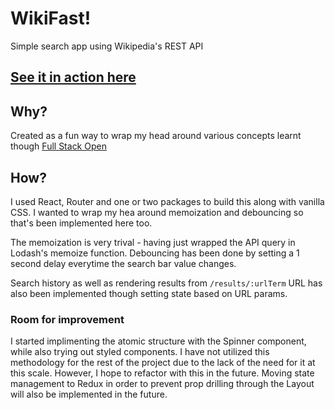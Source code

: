 # WikiFast! 

Simple search app using Wikipedia's REST API

## [See it in action here](https://wikifast.netlify.app/)

## Why?

Created as a fun way to wrap my head around various concepts learnt though [Full Stack Open](https://fullstackopen.com/en) 

## How?

I used React, Router and one or two packages to build this along with vanilla CSS. I wanted to wrap my hea around memoization and debouncing so that's been implemented here too. 

The memoization is very trival - having just wrapped the API query in Lodash's memoize function. 
Debouncing has been done by setting a 1 second delay everytime the search bar value changes. 

Search history as well as rendering results from `/results/:urlTerm` URL has also been implemented though setting state based on URL params. 

### Room for improvement

I started implimenting the atomic structure with the Spinner component, while also trying out styled components. I have not utilized this methodology for the rest of the project due to the lack of the need for it at this scale. However, I hope to refactor with this in the future. Moving state management to Redux in order to prevent prop drilling through the Layout will also be implemented in the future.

